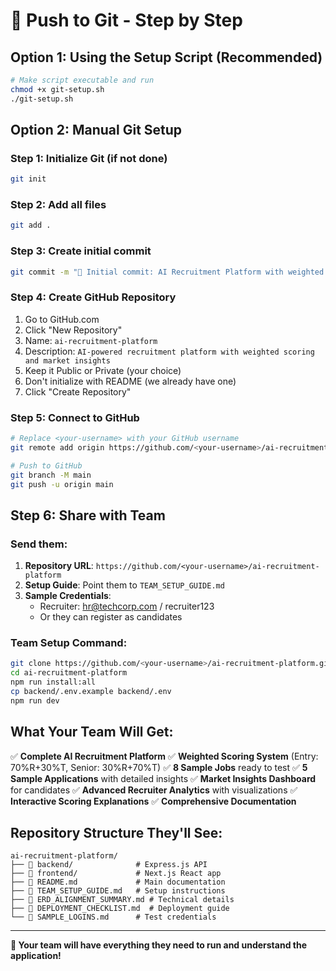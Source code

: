 # 🚀 Push to Git - Step by Step

## Option 1: Using the Setup Script (Recommended)

```bash
# Make script executable and run
chmod +x git-setup.sh
./git-setup.sh
```

## Option 2: Manual Git Setup

### Step 1: Initialize Git (if not done)
```bash
git init
```

### Step 2: Add all files
```bash
git add .
```

### Step 3: Create initial commit
```bash
git commit -m "🎉 Initial commit: AI Recruitment Platform with weighted scoring system"
```

### Step 4: Create GitHub Repository
1. Go to GitHub.com
2. Click "New Repository"
3. Name: `ai-recruitment-platform`
4. Description: `AI-powered recruitment platform with weighted scoring and market insights`
5. Keep it Public or Private (your choice)
6. Don't initialize with README (we already have one)
7. Click "Create Repository"

### Step 5: Connect to GitHub
```bash
# Replace <your-username> with your GitHub username
git remote add origin https://github.com/<your-username>/ai-recruitment-platform.git

# Push to GitHub
git branch -M main
git push -u origin main
```

## Step 6: Share with Team

### Send them:
1. **Repository URL**: `https://github.com/<your-username>/ai-recruitment-platform`
2. **Setup Guide**: Point them to `TEAM_SETUP_GUIDE.md`
3. **Sample Credentials**: 
   - Recruiter: hr@techcorp.com / recruiter123
   - Or they can register as candidates

### Team Setup Command:
```bash
git clone https://github.com/<your-username>/ai-recruitment-platform.git
cd ai-recruitment-platform
npm run install:all
cp backend/.env.example backend/.env
npm run dev
```

## What Your Team Will Get:

✅ **Complete AI Recruitment Platform**
✅ **Weighted Scoring System** (Entry: 70%R+30%T, Senior: 30%R+70%T)
✅ **8 Sample Jobs** ready to test
✅ **5 Sample Applications** with detailed insights
✅ **Market Insights Dashboard** for candidates
✅ **Advanced Recruiter Analytics** with visualizations
✅ **Interactive Scoring Explanations**
✅ **Comprehensive Documentation**

## Repository Structure They'll See:
```
ai-recruitment-platform/
├── 📁 backend/              # Express.js API
├── 📁 frontend/             # Next.js React app
├── 📄 README.md             # Main documentation
├── 📄 TEAM_SETUP_GUIDE.md   # Setup instructions
├── 📄 ERD_ALIGNMENT_SUMMARY.md # Technical details
├── 📄 DEPLOYMENT_CHECKLIST.md  # Deployment guide
└── 📄 SAMPLE_LOGINS.md      # Test credentials
```

---

**🎯 Your team will have everything they need to run and understand the application!**